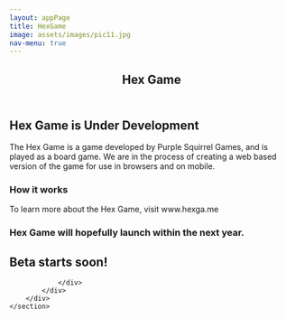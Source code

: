 ```yaml
---
layout: appPage
title: HexGame
image: assets/images/pic11.jpg
nav-menu: true
---
```


<!-- Main -->
<div id="main" class="alt">

<!-- One -->
<section id="one">
	<div class="inner">
		<header class="major">
			<h1>Hex Game</h1>
		</header>

<!-- Content -->
<h2 id="content">Hex Game is Under Development</h2>
<p>The Hex Game is a game developed by Purple Squirrel Games, and is played as a board game. We are in the process of creating a web based version of the game for use in browsers and on mobile. </p>
<div class="row">
	<div class="6u 12u$(small)">
		<h3>How it works</h3>
		<p>To learn more about the Hex Game, visit www.hexga.me </p>
	</div>
	
	
	
	
	


<section id="download" class="download bg-primary text-center">
        <div class="container">
            <div class="row">
                <div class="col-md-8 col-md-offset-2">
                    <h3 class="section-heading">Hex Game will hopefully launch within the next year.</h3>
                    <p></p>
                        <h2>Beta starts soon!</h2>
                    
  			
  
  			
                </div>
            </div>
        </div>
    </section>
